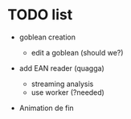 # TODO list

* goblean creation
	* edit a goblean (should we?)
* add EAN reader (quagga)
	* streaming analysis
	* use worker (?needed)

* Animation de fin